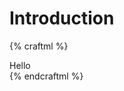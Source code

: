 # Introduction

{% craftml %}
<craft>
  <div>
    Hello <cube></cube>
  </div>
</craft>
{% endcraftml %}
